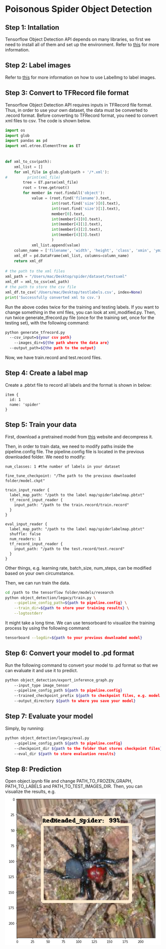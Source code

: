 # Poisonous Spider Object Detection
## Step 1: Intallation
Tensorflow Object Detection API depends on many libraries, so first we need to install all of them and set up the environment. Refer to [this](https://github.com/tensorflow/models/blob/master/research/object_detection/g3doc/installation.md) for more information.
## Step 2: Label images
Refer to [this](https://github.com/tzutalin/labelImg) for more information on how to use LabelImg to label images.
## Step 3: Convert to TFRecord file format
Tensorflow Object Detection API requires inputs in TFRecord file format. Thus, in order to use your own dataset, the data must be converted to .record format. Before converting to TFRecord format, you need to convert xml files to csv. The code is shown below.
```python
import os
import glob
import pandas as pd
import xml.etree.ElementTree as ET


def xml_to_csv(path):
    xml_list = []
    for xml_file in glob.glob(path + '/*.xml'):
#         print(xml_file)
        tree = ET.parse(xml_file)
        root = tree.getroot()
        for member in root.findall('object'):
            value = (root.find('filename').text,
                     int(root.find('size')[0].text),
                     int(root.find('size')[1].text),
                     member[0].text,
                     int(member[4][0].text),
                     int(member[4][1].text),
                     int(member[4][2].text),
                     int(member[4][3].text)
                     )
            xml_list.append(value)
    column_name = ['filename', 'width', 'height', 'class', 'xmin', 'ymin', 'xmax', 'ymax']
    xml_df = pd.DataFrame(xml_list, columns=column_name)
    return xml_df

# the path to the xml files
xml_path = "/Users/mac/Desktop/spider/dataset/testsxml"
xml_df = xml_to_csv(xml_path)
# the path to store the csv file
xml_df.to_csv('/Users/mac/Desktop/testlabels.csv', index=None)
print('Successfully converted xml to csv.')
```
Run the above codes twice for the training and testing labels. If you want to change something in the xml files, you can look at xml_modified.py. Then, run twice generate_tfrecord.py file (once for the training set, once for the testing set), with the following command:
```bash
python generate_tfrecord.py 
  --csv_input=${your csv path}
	--images_dir=${the path where the data are}
  --output_path=${the path to the output}
```
Now, we have train.record and test.record files.
## Step 4: Create a label map
Create a .pbtxt file to record all labels and the format is shown in below:
```
item {
  id: 1
  name: 'spider'
}
```
## Step 5: Train your data
First, download a pretrained model from [this](https://github.com/tensorflow/models/blob/master/research/object_detection/g3doc/detection_model_zoo.md) website and decompress it.

Then, in order to train data, we need to modify paths inside the pipeline.config file. The pipeline.config file is located in the previous downloaded folder. We need to modify:
```
num_classes: 1 #the number of labels in your dataset
```
```
fine_tune_checkpoint: "/The path to the previous downloaded folder/model.ckpt"
```
```
train_input_reader {
  label_map_path: "/path to the label map/spiderlabelmap.pbtxt"
  tf_record_input_reader {
    input_path: "/path to the train.record/train.record"
  }
}
```
```
eval_input_reader {
  label_map_path: "/path to the label map/spiderlabelmap.pbtxt"
  shuffle: false
  num_readers: 1
  tf_record_input_reader {
    input_path: "/path to the test.record/test.record"
  }
}
```
Other things, e.g. learning rate, batch_size, num_steps, can be modified based on your own circumstance.

Then, we can run train the data.
```bash
cd /path to the tensorflow folder/models/research
python object_detection/legacy/train.py \
    --pipeline_config_path=${path to pipeline.config} \
    --train_dir=${path to store your training results} \
    --logtostderr
```
It might take a long time. We can use tensorboard to visualize the training process by using the following command:
```bash
tensorboard --logdir=${path to your previous downloaded model}
```
## Step 6: Convert your model to .pd format
Run the following command to convert your model to .pd format so that we can evaluate it and use it to predict.
```bash
python object_detection/export_inference_graph.py 
	--input_type image_tensor 
    --pipeline_config_path ${path to pipeline.config}  
    --trained_checkpoint_prefix ${path to checkpoint files, e.g. model.ckpt-11665}
    --output_directory ${path to where you save your model}
```
## Step 7: Evaluate your model
Simply, by running:
```bash
python object_detection/legacy/eval.py 
	--pipeline_config_path ${path to pipeline.config}
    --checkpoint_dir ${path to the folder that stores checkpoint files} 
    --eval_dir ${path to store evaluation results}
```
## Step 8: Prediction
Open object.ipynb file and change PATH_TO_FROZEN_GRAPH, PATH_TO_LABELS and PATH_TO_TEST_IMAGES_DIR. Then, you can visualize the results, e.g. 
![Example Image](img/example_prediction.png "Example Image")
